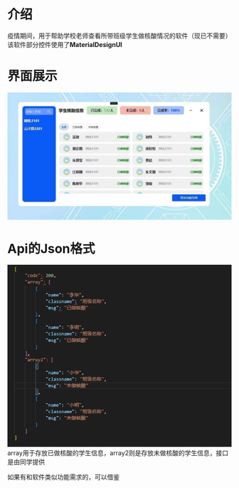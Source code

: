 # 介绍
疫情期间，用于帮助学校老师查看所带班级学生做核酸情况的软件（现已不需要）<br> 该软件部分控件使用了**MaterialDesignUI**
# 界面展示
![image](https://github.com/MoYu030/NucleicAcidDataStatistics/blob/main/%E6%A0%B8%E9%85%B8%E6%A3%80%E6%B5%8B%E6%95%B0%E6%8D%AE%E7%BB%9F%E8%AE%A1/Resources/23424234.jpg)
# Api的Json格式
![image](https://github.com/MoYu030/NucleicAcidDataStatistics/blob/main/%E6%A0%B8%E9%85%B8%E6%A3%80%E6%B5%8B%E6%95%B0%E6%8D%AE%E7%BB%9F%E8%AE%A1/Resources/092639.png)<br>
array用于存放已做核酸的学生信息，array2则是存放未做核酸的学生信息，接口是由同学提供<br>

如果有和软件类似功能需求的，可以借鉴
